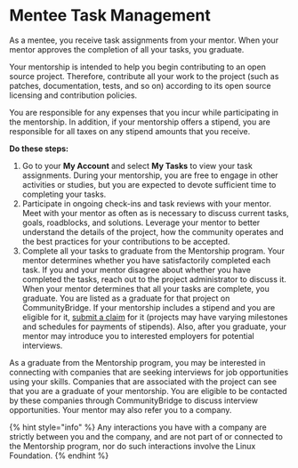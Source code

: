 # Mentee Task Management

As a mentee, you receive task assignments from your mentor. When your mentor approves the completion of all your tasks, you graduate.

Your mentorship is intended to help you begin contributing to an open source project. Therefore, contribute all your work to the project \(such as patches, documentation, tests, and so on\) according to its open source licensing and contribution policies.

You are responsible for any expenses that you incur while participating in the mentorship. In addition, if your mentorship offers a stipend, you are responsible for all taxes on any stipend amounts that you receive.

**Do these steps:**

1. Go to your **My Account** and select **My Tasks** to view your task assignments. During your mentorship, you are free to engage in other activities or studies, but you are expected to devote sufficient time to completing your tasks. 
2. Participate in ongoing check-ins and task reviews with your mentor. Meet with your mentor as often as is necessary to discuss current tasks, goals, roadblocks, and solutions. Leverage your mentor to better understand the details of the project, how the community operates and the best practices for your contributions to be accepted. 
3. Complete all your tasks to graduate from the Mentorship program. Your mentor determines whether you have satisfactorily completed each task. If you and your mentor disagree about whether you have completed the tasks, reach out to the project administrator to discuss it. When your mentor determines that all your tasks are complete, you graduate. You are listed as a graduate for that project on CommunityBridge. If your mentorship includes a stipend and you are eligible for it, [submit a claim](../../communitybridge-funding/get-reimbursed.md) for it \(projects may have varying milestones and schedules for payments of stipends\). Also, after you graduate, your mentor may introduce you to interested employers for potential interviews.

As a graduate from the Mentorship program, you may be interested in connecting with companies that are seeking interviews for job opportunities using your skills. Companies that are associated with the project can see that you are a graduate of your mentorship. You are eligible to be contacted by these companies through CommunityBridge to discuss interview opportunities. Your mentor may also refer you to a company.

{% hint style="info" %}
Any interactions you have with a company are strictly between you and the company, and are not part of or connected to the Mentorship program, nor do such interactions involve the Linux Foundation.
{% endhint %}

